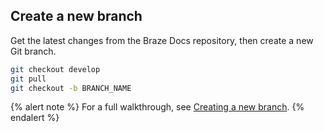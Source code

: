 ## Create a new branch

Get the latest changes from the Braze Docs repository, then create a new Git branch.

```bash
git checkout develop
git pull
git checkout -b BRANCH_NAME
```

{% alert note %}
For a full walkthrough, see [Creating a new branch]({{sitebase.url}}/docs/home/contributing/github/creating_a_new_branch/).
{% endalert %}